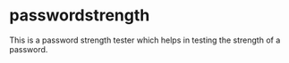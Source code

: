 # passwordstrength
This is a password strength tester which helps in testing the strength of a password.
